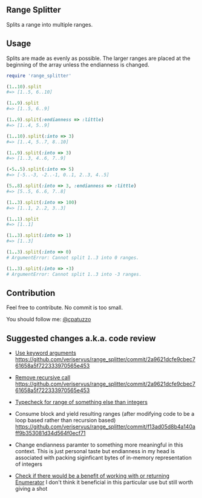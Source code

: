 ## Range Splitter

Splits a range into multiple ranges.

## Usage

Splits are made as evenly as possible. The larger ranges are placed at the beginning of the array unless the endianness is changed.

```ruby
require 'range_splitter'

(1..10).split
#=> [1..5, 6..10]

(1..9).split
#=> [1..5, 6..9]

(1..9).split(:endianness => :little)
#=> [1..4, 5..9]

(1..10).split(:into => 3)
#=> [1..4, 5..7, 8..10]

(1..9).split(:into => 3)
#=> [1..3, 4..6, 7..9]

(-5..5).split(:into => 5)
#=> [-5..-3, -2..-1, 0..1, 2..3, 4..5]

(5..8).split(:into => 3, :endianness => :little)
#=> [5..5, 6..6, 7..8]

(1..3).split(:into => 100)
#=> [1..1, 2..2, 3..3]

(1..1).split
#=> [1..1]

(1..3).split(:into => 1)
#=> [1..3]

(1..3).split(:into => 0)
# ArgumentError: Cannot split 1..3 into 0 ranges.

(1..3).split(:into => -3)
# ArgumentError: Cannot split 1..3 into -3 ranges.
```

## Contribution

Feel free to contribute. No commit is too small.

You should follow me: [@cpatuzzo](https://twitter.com/cpatuzzo)

## Suggested changes a.k.a. code review

* [Use keyword arguments](https://github.com/veriservus/range_splitter/blob/419ce7ea796b6c762d1bbc123a2388a29a319339/lib/range_splitter.rb#L2-4)
  https://github.com/veriservus/range_splitter/commit/2a9621dcfe9cbec761658a5f722333970565e453

* [Remove recursive call](https://github.com/veriservus/range_splitter/blob/419ce7ea796b6c762d1bbc123a2388a29a319339/lib/range_splitter.rb#L28)
  https://github.com/veriservus/range_splitter/commit/2a9621dcfe9cbec761658a5f722333970565e453

* [Typecheck for range of something else than integers](https://github.com/veriservus/range_splitter/blob/419ce7ea796b6c762d1bbc123a2388a29a319339/lib/range_splitter.rb#L6-14)
* Consume block and yield resulting ranges (after modifying code to be a loop based rather than recursion based)
  https://github.com/veriservus/range_splitter/commit/f13ad05d8b4a140aff9b353081d34d564f0ecf71

* Change endianness paramter to something more meaningful in this context. This is just personal taste but endianness in my head is associated with packing siginficant bytes of in-memory representation of integers
* [Check if there would be a benefit of working with or returning Enumerator](https://github.com/veriservus/range_splitter/commit/27865a32066827e4011c446afa4454731076a244) I don't think it beneficial in this particular use but still worth giving a shot
